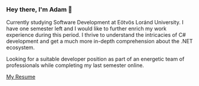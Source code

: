 ### Hey there, I'm Adam 👋

Currently studying Software Development at Eötvös Loránd University. I have one semester
left and I would like to further enrich my work experience during this period. I thrive to
understand the intricacies of C# development and get a much more in-depth comprehension
about the .NET ecosystem.

Looking for a suitable developer position as part of an energetic team of professionals while
completing my last semester online.

[My Resume](https://adam-z-balatoni.github.io/resume/)

<!--
**adam-z-balatoni/adam-z-balatoni** is a ✨ _special_ ✨ repository because its `README.md` (this file) appears on your GitHub profile.

Here are some ideas to get you started:

- 🔭 I’m currently working on ...
- 🌱 I’m currently learning ...
- 👯 I’m looking to collaborate on ...
- 🤔 I’m looking for help with ...
- 💬 Ask me about ...
- 📫 How to reach me: ...
- 😄 Pronouns: ...
- ⚡ Fun fact: ...
-->
